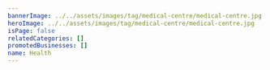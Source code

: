 ```yaml
---
bannerImage: ../../assets/images/tag/medical-centre/medical-centre.jpg
heroImage: ../../assets/images/tag/medical-centre/medical-centre.jpg
isPage: false
relatedCategories: []
promotedBusinesses: []
name: Health
---
```

